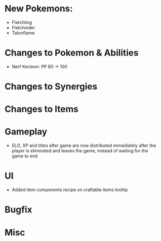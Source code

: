 # New Pokemons:
- Fletchling
- Fletchinder
- Talonflame

# Changes to Pokemon & Abilities

- Nerf Kecleon: PP 80 → 100

# Changes to Synergies

# Changes to Items

# Gameplay

- ELO, XP and titles after game are now distributed immediately after the player is eliminated and leaves the game, instead of waiting for the game to end

# UI

- Added item components recipe on craftable items tooltip

# Bugfix

# Misc
